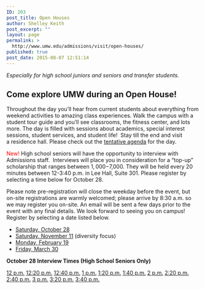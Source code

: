 ```yaml
---
ID: 203
post_title: Open Houses
author: Shelley Keith
post_excerpt: ""
layout: page
permalink: >
  http://www.umw.edu/admissions/visit/open-houses/
published: true
post_date: 2015-08-07 12:51:14
---
```

<em>Especially for high school juniors and seniors and transfer students.</em>
<h2>Come explore UMW during an Open House!</h2>
Throughout the day you’ll hear from current students about everything from weekend activities to amazing class experiences. Walk the campus with a student tour guide and you’ll see classrooms, the fitness center, and lots more. The day is filled with sessions about academics, special interest sessions, student services, and student life!  Stay till the end and visit a residence hall. Please check out the <a href="http://www.umw.edu/admissions/wp-content/uploads/sites/6/2015/08/Tentative-Agenda-Fall-2017.pdf">tentative agenda</a> for the day.

<span style="color: #ff0000">New!</span> High school seniors will have the opportunity to interview with Admissions staff.  Interviews will place you in consideration for a “top-up” scholarship that ranges between $1,000-$7,000. They will be held every 20 minutes between 12-3:40 p.m. in Lee Hall, Suite 301. Please register by selecting a time below for October 28.

Please note pre-registration will close the weekday before the event, but on-site registrations are warmly welcomed; please arrive by 8:30 a.m. so we may register you on-site. An email will be sent a few days prior to the event with any final details. We look forward to seeing you on campus! Register by selecting a date listed below.
<ul>
 	<li><a href="https://umw.askadmissions.net/Portal/EI/ViewDetails?gid=623577f4ebd1c2171b46a893f370d7b3e1a36f">Saturday, October 28</a></li>
 	<li><a href="https://umw.askadmissions.net/Portal/EI/ViewDetails?gid=6235779f2e45dad1c64c088709dabfe6032853">Saturday, November 11</a> (diversity focus)</li>
 	<li><a href="https://umw.askadmissions.net/Portal/EI/ViewDetails?gid=623577b4112b2f2ccc43fe97b6e46aa09f1c0c">Monday, February 19</a></li>
 	<li><a href="https://umw.askadmissions.net/Portal/EI/ViewDetails?gid=623577b8dabacca0dd4868845d86c55b760deb">Friday, March 30</a></li>
</ul>
<strong>October 28 Interview Times (High School Seniors Only)</strong>

<a href="https://umw.askadmissions.net/Portal/EI/ViewDetails?gid=62357701829f28113741edb1625e1c9f53be36">12 p.m.</a>
<a href="https://umw.askadmissions.net/Portal/EI/ViewDetails?gid=623577b0ca42a4f0924c0fb3d5dbac8104c545">12:20 p.m.</a>
<a href="https://umw.askadmissions.net/Portal/EI/ViewDetails?gid=62357783820e72f8e24e8091ce78c36068994f">12:40 p.m.</a>
<a href="https://umw.askadmissions.net/Portal/EI/ViewDetails?gid=62357709a6d0294d32479f8cb6079904b843f6">1 p.m.</a>
<a href="https://umw.askadmissions.net/Portal/EI/ViewDetails?gid=623577f1c6785653834385ad46aade71b90b7c">1:20 p.m.</a>
<a href="https://umw.askadmissions.net/Portal/EI/ViewDetails?gid=623577e6fcaa317e27439fae9b7c8fe2797791">1:40 p.m.</a>
<a href="https://umw.askadmissions.net/Portal/EI/ViewDetails?gid=623577f2961bff396a482c9b90f03dcc0f9df5">2 p.m.</a>
<a href="https://umw.askadmissions.net/Portal/EI/ViewDetails?gid=623577126cf698c9504de6b8758c95a76ed97b">2:20 p.m.</a>
<a href="https://umw.askadmissions.net/Portal/EI/ViewDetails?gid=6235779b788cd239cd4bd3ac3d4099e128e87b">2:40 p.m.</a>
<a href="https://umw.askadmissions.net/Portal/EI/ViewDetails?gid=6235775ab657de87f64009ba2e134509865b72">3 p.m.</a>
<a href="https://umw.askadmissions.net/Portal/EI/ViewDetails?gid=6235776ba8c556f6364650953f495f8d6602ea">3:20 p.m.</a>
<a href="https://umw.askadmissions.net/Portal/EI/ViewDetails?gid=6235773f345801646e4a28bca035371d267b3d">3:40 p.m.</a>

&nbsp;